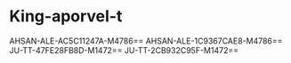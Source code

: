 # King-aporvel-t

AHSAN-ALE-AC5C11247A-M4786==
AHSAN-ALE-1C9367CAE8-M4786==
JU-TT-47FE28FB8D-M1472==
JU-TT-2CB932C95F-M1472==
